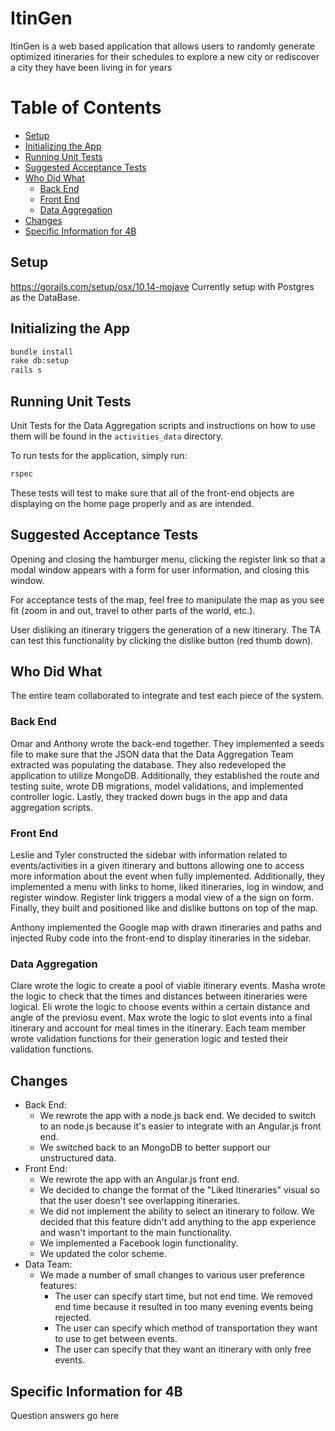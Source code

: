 # ItinGen

ItinGen is a web based application that allows users to randomly
generate optimized itineraries for their schedules to explore a new city
or rediscover a city they have been living in for years

# Table of Contents

- [Setup](#setup)
- [Initializing the App](#initializing-the-app)
- [Running Unit Tests](#running-unit-tests)
- [Suggested Acceptance Tests](#suggested-acceptance-tests)
- [Who Did What](#who-did-what)
    * [Back End](#back-end)
    * [Front End](#front-end)
    * [Data Aggregation](#data-aggregation)
- [Changes](#changes)
- [Specific Information for 4B](#specific-information-for-4b)


## Setup
https://gorails.com/setup/osx/10.14-mojave
Currently setup with Postgres as the DataBase.

## Initializing the App
```bash
bundle install
rake db:setup
rails s
```

## Running Unit Tests
Unit Tests for the Data Aggregation scripts and instructions on how to use them will be found in the `activities_data` directory.

To run tests for the application, simply run:
```bash
rspec
```
These tests will test to make sure that all of the front-end objects are
displaying on the home page properly and as are intended.

## Suggested Acceptance Tests
Opening and closing the hamburger menu, clicking the register link so that a modal window appears with a form for user information, and closing this window.

For acceptance tests of the map, feel free to manipulate the map as you see fit (zoom in and out, travel to other parts of the world, etc.).

User disliking an itinerary triggers the generation of a new itinerary. The TA can test this functionality by clicking the dislike button (red thumb down).


## Who Did What

The entire team collaborated to integrate and test each piece of the system. 

### Back End
Omar and Anthony wrote the back-end together. They implemented a seeds file to make sure that the JSON data that the Data Aggregation Team extracted was populating the database. They also redeveloped the application to utilize MongoDB. Additionally, they  established the route and testing suite, wrote DB migrations, model validations, and implemented controller logic. Lastly, they tracked down bugs in the app and data aggregation scripts.

### Front End
Leslie and Tyler constructed the sidebar with information related to events/activities in a given itinerary and buttons allowing one to access more information about the event when fully implemented. Additionally, they implemented a menu with links to home, liked itineraries, log in window, and register window. Register link triggers a modal view of a the sign on form. Finally, they built and positioned like and dislike buttons on top of the map.

Anthony implemented the Google map with drawn itineraries and paths and injected Ruby code into the front-end to display itineraries in the sidebar.

### Data Aggregation
Clare wrote the logic to create a pool of viable itinerary events. Masha wrote the logic to check that the times and distances between itineraries were logical. Eli wrote the logic to choose events within a certain distance and angle of the previosu event. Max wrote the logic to slot events into a final itinerary and account for meal times in the itinerary. Each team member wrote validation functions for their generation logic and tested their validation functions. 



## Changes
- Back End:
   * We rewrote the app with a node.js back end. We decided to switch to an node.js because it's easier to integrate with an Angular.js front end. 
   * We switched back to an MongoDB to better support our unstructured data.
- Front End:
   * We rewrote the app with an Angular.js front end.
   * We decided to change the format of the "Liked Itineraries" visual so that the user doesn't see overlapping itineraries.
   * We did not implement the ability to select an itinerary to follow. We decided that this feature didn't add anything to the app experience and wasn't important to the main functionality.
   * We implemented a Facebook login functionality. 
   * We updated the color scheme. 
- Data Team:
   * We made a number of small changes to various user preference features:
      * The user can specify start time, but not end time. We removed end time because it resulted in too many evening events being rejected.
      * The user can specify which method of transportation they want to use to get between events.
      * The user can specify that they want an itinerary with only free events. 

## Specific Information for 4B

Question answers go here

